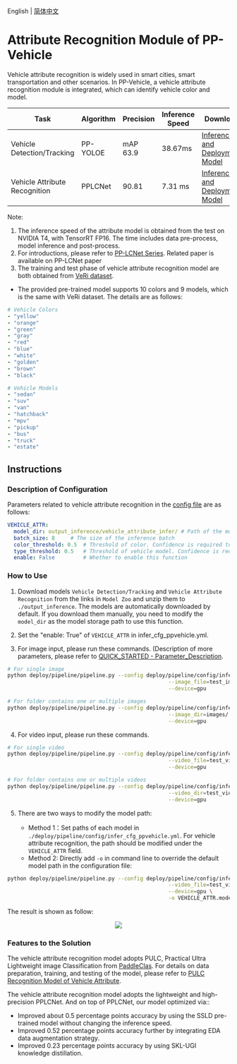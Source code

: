 English | [简体中文](ppvehicle_attribute.md)

# Attribute Recognition Module of PP-Vehicle

Vehicle attribute recognition is widely used in smart cities, smart transportation and other scenarios. In PP-Vehicle, a vehicle attribute recognition module is integrated, which can identify vehicle color and model.

| Task | Algorithm | Precision | Inference Speed | Download |
|-----------|------|-----------|----------|---------------------|
| Vehicle Detection/Tracking | PP-YOLOE | mAP 63.9 | 38.67ms | [Inference and Deployment Model](https://bj.bcebos.com/v1/paddledet/models/pipeline/mot_ppyoloe_l_36e_ppvehicle.zip) |
| Vehicle Attribute Recognition | PPLCNet | 90.81 | 7.31 ms | [Inference and Deployment Model](https://bj.bcebos.com/v1/paddledet/models/pipeline/vehicle_attribute_model.zip) |


Note:
1. The inference speed of the attribute model is obtained from the test on NVIDIA T4, with TensorRT FP16. The time includes data pre-process, model inference and post-process.
2. For introductions, please refer to [PP-LCNet Series](https://github.com/PaddlePaddle/PaddleClas/blob/release/2.4/docs/en/models/PP-LCNet_en.md). Related paper is available on PP-LCNet paper
3. The training and test phase of vehicle attribute recognition model are both obtained from [VeRi dataset](https://www.v7labs.com/open-datasets/veri-dataset).


- The provided pre-trained model supports 10 colors and 9 models, which is the same with VeRi dataset. The details are as follows:

```yaml
# Vehicle Colors
- "yellow"
- "orange"
- "green"
- "gray"
- "red"
- "blue"
- "white"
- "golden"
- "brown"
- "black"

# Vehicle Models
- "sedan"
- "suv"
- "van"
- "hatchback"
- "mpv"
- "pickup"
- "bus"
- "truck"
- "estate"
```

## Instructions

### Description of Configuration

Parameters related to vehicle attribute recognition in the [config file](../../config/infer_cfg_ppvehicle.yml) are as follows:

```yaml
VEHICLE_ATTR:
  model_dir: output_inference/vehicle_attribute_infer/ # Path of the model
  batch_size: 8     # The size of the inference batch
  color_threshold: 0.5  # Threshold of color. Confidence is required to reach this threshold to determine the specific attribute, otherwise it will be 'Unknown‘.
  type_threshold: 0.5   # Threshold of vehicle model. Confidence is required to reach this threshold to determine the specific attribute, otherwise it will be 'Unknown‘.
  enable: False         # Whether to enable this function
```

### How to Use
1. Download models `Vehicle Detection/Tracking` and `Vehicle Attribute Recognition` from the links in `Model Zoo` and unzip them to ```./output_inference```. The models are automatically downloaded by default. If you download them manually, you need to modify the `model_dir` as the model storage path to use this function.

2. Set the "enable: True" of `VEHICLE_ATTR` in infer_cfg_ppvehicle.yml.

3. For image input, please run these commands. (Description of more parameters, please refer to [QUICK_STARTED - Parameter_Description](./PPVehicle_QUICK_STARTED.md).

```bash
# For single image
python deploy/pipeline/pipeline.py --config deploy/pipeline/config/infer_cfg_ppvehicle.yml \
                                                   --image_file=test_image.jpg \
                                                   --device=gpu

# For folder contains one or multiple images
python deploy/pipeline/pipeline.py --config deploy/pipeline/config/infer_cfg_ppvehicle.yml \
                                                   --image_dir=images/ \
                                                   --device=gpu
```

4. For video input, please run these commands.

```bash
# For single video
python deploy/pipeline/pipeline.py --config deploy/pipeline/config/infer_cfg_ppvehicle.yml \
                                                   --video_file=test_video.mp4 \
                                                   --device=gpu

# For folder contains one or multiple videos
python deploy/pipeline/pipeline.py --config deploy/pipeline/config/infer_cfg_ppvehicle.yml \
                                                   --video_dir=test_videos/ \
                                                   --device=gpu
```

5. There are two ways to modify the model path:

    - Method 1：Set paths of each model in `./deploy/pipeline/config/infer_cfg_ppvehicle.yml`. For vehicle attribute recognition, the path should be modified under the `VEHICLE_ATTR` field.
    - Method 2: Directly add `-o` in command line to override the default model path in the configuration file:

```bash
python deploy/pipeline/pipeline.py --config deploy/pipeline/config/infer_cfg_ppvehicle.yml \
                                                   --video_file=test_video.mp4 \
                                                   --device=gpu \
                                                   -o VEHICLE_ATTR.model_dir=output_inference/vehicle_attribute_infer
```

The result is shown as follow:

<div width="600" align="center">
  <img src="https://user-images.githubusercontent.com/22989727/205599146-56abd72f-6e0a-4a21-bd11-f8bb421f2887.gif"/>
</div>


### Features to the Solution

The vehicle attribute recognition model adopts PULC, Practical Ultra Lightweight image Classification from [PaddleClas](https://github.com/PaddlePaddle/PaddleClas). For details on data preparation, training, and testing of the model, please refer to [PULC Recognition Model of Vehicle Attribute](https://github.com/PaddlePaddle/PaddleClas/blob/release/2.4/docs/en/PULC/PULC_vehicle_attribute_en.md).

The vehicle attribute recognition model adopts the lightweight and high-precision PPLCNet. And on top of PPLCNet, our model optimized via::

- Improved about 0.5 percentage points accuracy by using the SSLD pre-trained model without changing the inference speed.
- Improved 0.52 percentage points accuracy further by integrating EDA data augmentation strategy.
- Improved 0.23 percentage points accuracy by using SKL-UGI knowledge distillation.
